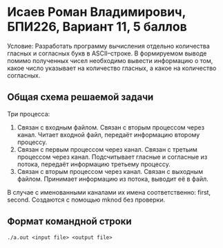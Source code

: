 # Исаев Роман Владимирович, БПИ226, Вариант 11, 5 баллов

Условие: Разработать программу вычисления отдельно количества
гласных и согласных букв в ASCII–строке. В формируемом выводе помимо
полученных чисел необходимо вывести информацию о том,
какое число указывает на количество гласных,
а какое на количество согласных. 

## Общая схема решаемой задачи

Три процесса:

1. Связан с входным файлом. Связан с вторым процессом через канал.
Читает входной файл, передаёт информацию второму процессу.
2. Связан с первым процессом через канал. Связан с третьим процессом через канал.
Подсчитывает гласные и согласные из потока, передаёт информацию третьему процессу.
3. Связан с вторым процессом через канал. Связан с выходным файлом.
Принимает информацию из потока, выводит её в файл.

В случае с именованными каналами их имена соответственно: first, second.
Создаются с помощью mknod без проверки.

## Формат командной строки

```fish
./a.out <input file> <output file>
```


